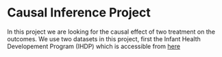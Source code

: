 # Causal Inference Project

In this project we are looking for the causal effect of two treatment on the outcomes. We use two datasets in this project, first the Infant Health Developement Program (IHDP) which is accessible from [here](https://www.google.com) 
